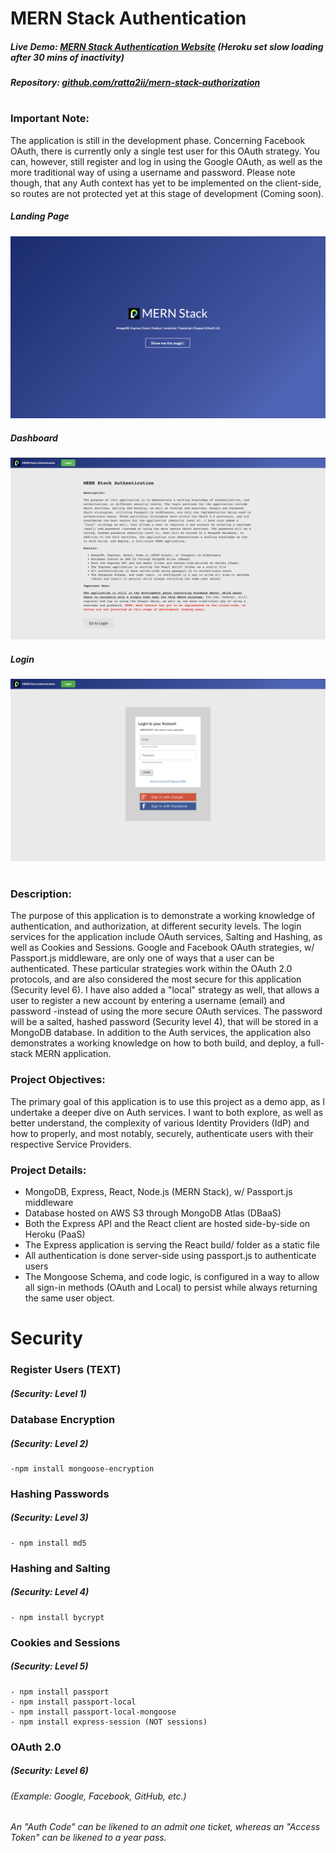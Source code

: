 # MERN Stack Authentication

##### Live Demo: [MERN Stack Authentication Website](https://mern-stack-authentication.herokuapp.com/) (Heroku set slow loading after 30 mins of inactivity)

##### Repository: [github.com/ratta2ii/mern-stack-authorization](https://github.com/ratta2ii/mern-stack-authorization)

#
### Important Note:

The application is still in the development phase. Concerning Facebook OAuth, there is currently only a single test user for this OAuth strategy. You can, however, still register and log in using the Google OAuth, as well as the more traditional way of using a username and password. Please note though, that any Auth context has yet to be implemented on the client-side, so routes are not protected yet at this stage of development (Coming soon).

##### Landing Page
![ Screenshot of Project ](./client/src/Images/screenshot-home.png)

##### Dashboard
![ Screenshot of Project ](./client/src/Images/screenshot-dashboard.png)

##### Login
![ Screenshot of Project ](./client/src/Images/screenshot-login.png)

#
### Description:
The purpose of this application is to demonstrate a working knowledge of authentication, and authorization, at different security levels. The login services for the application include OAuth services, Salting and Hashing, as well as Cookies and Sessions. Google and Facebook OAuth strategies, w/ Passport.js middleware, are only one of ways that a user can be authenticated. These particular strategies work within the OAuth 2.0 protocols, and are also considered the most secure for this application (Security level 6). I have also added a "local" strategy as well, that allows a user to register a new account by entering a username (email) and password -instead of using the more secure OAuth services. The password will be a salted, hashed password (Security level 4), that will be stored in a MongoDB database. In addition to the Auth services, the application also demonstrates a working knowledge on how to both build, and deploy, a full-stack MERN application.
### Project Objectives:

The primary goal of this application is to use this project as a demo app, as I undertake a deeper dive on Auth services. I want to both explore, as well as better understand, the complexity of various Identity Providers (IdP) and how to properly, and most notably, securely, authenticate users with their respective Service Providers.

### Project Details:

- MongoDB, Express, React, Node.js (MERN Stack), w/ Passport.js middleware
- Database hosted on AWS S3 through MongoDB Atlas (DBaaS)
- Both the Express API and the React client are hosted side-by-side on Heroku (PaaS)
- The Express application is serving the React build/ folder as a static file
- All authentication is done server-side using passport.js to authenticate users
- The Mongoose Schema, and code logic, is configured in a way to allow all sign-in methods (OAuth and Local) to persist while always returning the same user object.

# Security

### Register Users (TEXT)

##### _(Security: Level 1)_

### Database Encryption

##### _(Security: Level 2)_

    -npm install mongoose-encryption

### Hashing Passwords

##### _(Security: Level 3)_

    - npm install md5

### Hashing and Salting

##### _(Security: Level 4)_

    - npm install bycrypt

### Cookies and Sessions

##### _(Security: Level 5)_

    - npm install passport
    - npm install passport-local
    - npm install passport-local-mongoose
    - npm install express-session (NOT sessions)

### OAuth 2.0

##### _(Security: Level 6)_

###### (Example: Google, Facebook, GitHub, etc.)

_An "Auth Code" can be likened to an admit one ticket, whereas an "Access Token" can be likened to a year pass._
